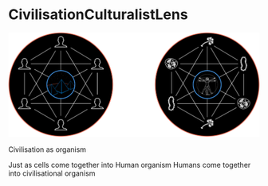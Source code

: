  # CivilisationCulturalistLens
![](CivilisationCulturalistLens.png)

Civilisation as organism

Just as cells come together into Human organism
Humans come together into civilisational organism